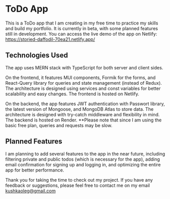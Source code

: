 # ToDo App

This is a ToDo app that I am creating in my free time to practice my skills and build my portfolio. It is currently in beta, with some planned features still in development. You can access the live demo of the app on Netlify: https://storied-daffodil-70ea21.netlify.app/

## Technologies Used

The app uses MERN stack with TypeScript for both server and client sides.

On the frontend, it features MUI components, Formik for the forms, and React-Query library for queries and state management (instead of Redux). The architecture is designed using services and const variables for better scalability and easy changes. The frontend is hosted on Netlify.

On the backend, the app features JWT authentication with Passwort library, the latest version of Mongoose, and MongoDB Atlas to store data. The architecture is designed with try-catch middleware and flexibility in mind. The backend is hosted on Render. **Please note that since I am using the basic free plan, queries and requests may be slow. 

## Planned Features

I am planning to add several features to the app in the near future, including filtering private and public todos (which is necessary for the app), adding email confirmation for signing up and logging in, and optimizing the entire app for better performance. 

Thank you for taking the time to check out my project. If you have any feedback or suggestions, please feel free to contact me on my email kushkaoleg@gmail.com
